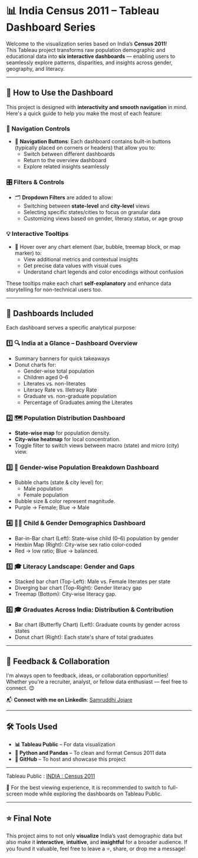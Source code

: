 # 📊 India Census 2011 – Tableau Dashboard Series

Welcome to the visualization series based on India’s **Census 2011**!  
This Tableau project transforms raw population demographic and educational data into **six interactive dashboards** — enabling users to seamlessly explore patterns, disparities, and insights across gender, geography, and literacy.

---

## 🔧 How to Use the Dashboard

This project is designed with **interactivity and smooth navigation** in mind. Here's a quick guide to help you make the most of each feature:

### 🧭 Navigation Controls

- 🔘 **Navigation Buttons**: Each dashboard contains built-in buttons (typically placed on corners or headers) that allow you to:
  - Switch between different dashboards
  - Return to the overview dashboard
  - Explore related insights seamlessly

### 🎛️ Filters & Controls

- 🗂️ **Dropdown Filters** are added to allow:
  - Switching between **state-level** and **city-level** views
  - Selecting specific states/cities to focus on granular data
  - Customizing views based on gender, literacy status, or age group

### 💡 Interactive Tooltips

- 📌 Hover over any chart element (bar, bubble, treemap block, or map marker) to:
  - View additional metrics and contextual insights
  - Get precise data values with visual cues
  - Understand chart legends and color encodings without confusion

These tooltips make each chart **self-explanatory** and enhance data storytelling for non-technical users too.

---

## 📂 Dashboards Included

Each dashboard serves a specific analytical purpose:

### 1️⃣ 🔍 **India at a Glance – Dashboard Overview**
- Summary banners for quick takeaways
- Donut charts for:
  - Gender-wise total population
  - Children aged 0–6
  - Literates vs. non-literates
  - Literacy Rate vs. Illetracy Rate
  - Graduate vs. non-graduate population
  - Percentage of Graduates aming the Literates

### 2️⃣ 🗺️ **Population Distribution Dashboard**
- **State-wise map** for population density.
- **City-wise heatmap** for local concentration.
- Toggle filter to switch views between macro (state) and micro (city) view.

### 3️⃣ 👫 **Gender-wise Population Breakdown Dashboard**
- Bubble charts (state & city level) for:
  - Male population
  - Female population
- Bubble size & color represent magnitude.
- Purple → Female; Blue → Male

### 4️⃣ 🧒👧 **Child & Gender Demographics Dashboard**
- Bar-in-Bar chart (Left): State-wise child (0–6) population by gender
- Hexbin Map (Right): City-wise sex ratio color-coded
- Red → low ratio; Blue → balanced.

### 5️⃣ 🎓 **Literacy Landscape: Gender and Gaps**
- Stacked bar chart (Top-Left): Male vs. Female literates per state
- Diverging bar chart (Top-Right): Gender literacy gap
- Treemap (Bottom): City-wise literacy gap.

### 6️⃣ 🎓 **Graduates Across India: Distribution & Contribution**
- Bar chart (Butterfly Chart) (Left): Graduate counts by gender across states
- Donut chart (Right): Each state's share of total graduates

---

## 🤝 Feedback & Collaboration

I'm always open to feedback, ideas, or collaboration opportunities!  
Whether you're a recruiter, analyst, or fellow data enthusiast — feel free to connect. 😊

📬 **Connect with me on LinkedIn**: [Samruddhi Jojare](www.linkedin.com/in/samruddhijojare)

---

## 🛠️ Tools Used

- **📊 Tableau Public** – For data visualization  
- **🧹 Python and Pandas** – To clean and format Census 2011 data  
- **📁 GitHub** – To host and showcase this project

---

Tableau Public : [INDIA : Census 2011](https://public.tableau.com/app/profile/samruddhi.jojare/viz/Cities_17434485164450/OverviewDashboard)

🔎 For the best viewing experience, it is recommended to switch to full-screen mode while exploring the dashboards on Tableau Public.

---

## ⭐ Final Note

This project aims to not only **visualize** India’s vast demographic data but also make it **interactive**, **intuitive**, and **insightful** for a broader audience. If you found it valuable, feel free to leave a ⭐, share, or drop me a message!
